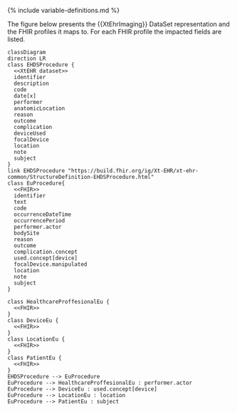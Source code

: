 {% include variable-definitions.md %}

The figure below presents the {{XtEhrImaging}} DataSet representation and the FHIR profiles it maps to. For each FHIR profile the impacted fields are listed.

```mermaid
classDiagram
direction LR
class EHDSProcedure {
  <<XtEHR dataset>>
  identifier
  description
  code
  date[x]
  performer
  anatomicLocation
  reason
  outcome
  complication
  deviceUsed
  focalDevice
  location
  note
  subject
}
link EHDSProcedure "https://build.fhir.org/ig/Xt-EHR/xt-ehr-common/StructureDefinition-EHDSProcedure.html"
class EuProcedure{
  <<FHIR>>
  identifier
  text
  code
  occurrenceDateTime
  occurrencePeriod
  performer.actor
  bodySite
  reason
  outcome
  complication.concept
  used.concept[device]
  focalDevice.manipulated
  location
  note
  subject
}

class HealthcareProffesionalEu {
  <<FHIR>>
}
class DeviceEu {
  <<FHIR>>
}
class LocationEu {
  <<FHIR>>
}
class PatientEu {
  <<FHIR>>
}
EHDSProcedure --> EuProcedure
EuProcedure --> HealthcareProffesionalEu : performer.actor
EuProcedure --> DeviceEu : used.concept[device]
EuProcedure --> LocationEu : location
EuProcedure --> PatientEu : subject
```

